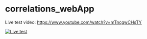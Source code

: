 # correlations_webApp
 
Live test video: https://www.youtube.com/watch?v=mTncgwCHsTY

[![Live test](https://img.youtube.com/vi/7613P4zAjes/0.jpg)](https://www.youtube.com/watch?v=7613P4zAjes)
